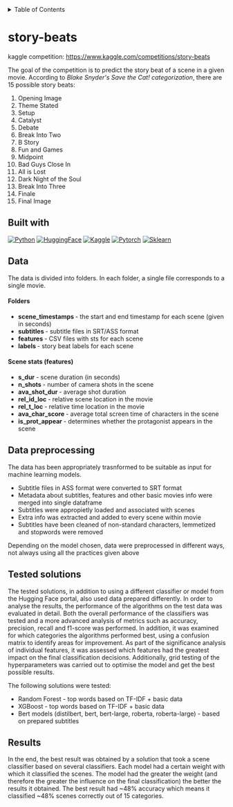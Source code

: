 <!-- TABLE OF CONTENTS -->
<details>
  <summary>Table of Contents</summary>
  <ol>
    <li>
      <a href="#story-beats">About The Project</a>
    </li>
    <li>
        <a href="#built-with">Built With</a>
    </li>
    <li>
        <a href="#data">Data</a>
    </li>
    <li>
        <a href="#data-preprocessing">Data preprocessing</a>
    </li>
    <li>
        <a href="#tested-solutions">Tested solutions</a>
    </li>
    <li>
        <a href="#results">Results</a>
    </li>
  </ol>
</details>

# story-beats
kaggle competition: https://www.kaggle.com/competitions/story-beats

The goal of the competition is to predict the story beat of a scene in a given movie. According to <i>Blake Snyder's Save the Cat! categorization</i>, there are 15 possible story beats:
<ol>
    <li>Opening Image</li>
    <li>Theme Stated</li>
    <li>Setup</li>
    <li>Catalyst</li>
    <li>Debate</li>
    <li>Break Into Two</li>
    <li>B Story</li>
    <li>Fun and Games</li>
    <li>Midpoint</li>
    <li>Bad Guys Close In</li>
    <li>All is Lost</li>
    <li>Dark Night of the Soul</li>
    <li>Break Into Three</li>
    <li>Finale</li>
    <li>Final Image</li>
</ol>

## Built with
[![Python][Python]][Python-url]
[![HuggingFace][HuggingFace]][HuggingFace-url]
[![Kaggle][Kaggle]][Kaggle-url]
[![Pytorch][Pytorch]][Pytorch-url]
[![Sklearn][Sklearn]][Sklearn-url]

## Data
The data is divided into folders. In each folder, a single file corresponds to a single movie.

#### Folders
<ul>
    <li> <b> scene_timestamps </b> - the start and end timestamp for each scene (given in seconds) </li>
    <li> <b> subtitles </b> - subtitle files in SRT/ASS format </li>
    <li> <b> features </b> - CSV files with sts for each scene </li>
    <li> <b> labels </b> - story beat labels for each scene </li>
</ul>

#### Scene stats (features)
<ul>
    <li> <b> s_dur </b> - scene duration (in seconds) </li> 
    <li> <b> n_shots </b> - number of camera shots in the scene </li>
    <li> <b> ava_shot_dur </b> - average shot duration </li>
    <li> <b> rel_id_loc </b> - relative scene location in the movie </li>
    <li> <b> rel_t_loc </b> - relative time location in the movie </li>
    <li> <b> ava_char_score </b> - average total screen time of characters in the scene </li>
    <li> <b> is_prot_appear </b> - determines whether the protagonist appears in the scene </li>
</ul>


## Data preprocessing
The data has been appropriately trasnformed to be suitable as input for machine learning models.

<ul>
    <li> Subtitle files in ASS format were converted to SRT format </li>
    <li> Metadata about subtitles, features and other basic movies info were merged into single dataframe </li>
    <li> Subtitles were appropietly loaded and associated with scenes </li>
    <li> Extra info was extracted and added to every scene within movie </li>
    <li> Subtitles have been cleaned of non-standard characters, lemmetized and stopwords were removed  </li>
</ul>

Depending on the model chosen, data were preprocessed in different ways, not always using all the practices given above

## Tested solutions
The tested solutions, in addition to using a different classifier or model from the Hugging Face portal, also used data prepared differently. In order to analyse the results, the performance of the algorithms on the test data was evaluated in detail. Both the overall performance of the classifiers was tested and a more advanced analysis of metrics such as accuracy, precision, recall and f1-score was performed. In addition, it was examined for which categories the algorithms performed best, using a confusion matrix to identify areas for improvement. As part of the significance analysis of individual features, it was assessed which features had the greatest impact on the final classification decisions. Additionally, grid testing of the hyperparameters was carried out to optimise the model and get the best possible results. 

The following solutions were tested:
<ul>
    <li> Random Forest - top words based on TF-IDF + basic data </li>
    <li> XGBoost - top words based on TF-IDF + basic data </li>
    <li> Bert models (distilbert, bert, bert-large, roberta, roberta-large) - based on prepared subtitles </li>
</ul>

## Results
In the end, the best result was obtained by a solution that took a scene classifier based on several classifiers. Each model had a certain weight with which it classified the scenes. The model had the greater the weight (and therefore the greater the influence on the final classification) the better the results it obtained. The best result had ~48% accuracy which means it classified ~48% scenes correctly out of 15 categories.

<!-- MARKDOWN LINKS & IMAGES -->
<!-- https://www.markdownguide.org/basic-syntax/#reference-style-links -->
[Python]:https://img.shields.io/badge/python-3670A0?style=for-the-badge&logo=python&logoColor=ffdd54
[Python-url]: https://www.python.org/
[HuggingFace]: https://img.shields.io/badge/%F0%9F%A4%97%20Hugging%20Face-gray?style=for-the-badge&logoColor=yellow
[HuggingFace-url]: https://huggingface.co/
[Kaggle]:https://img.shields.io/badge/Kaggle-20BEFF?style=for-the-badge&logo=Kaggle&logoColor=white
[Kaggle-url]: https://www.kaggle.com/
[Pytorch]: https://img.shields.io/badge/PyTorch-EE4C2C?style=for-the-badge&logo=pytorch&logoColor=white
[Pytorch-url]: https://pytorch.org/
[Sklearn]: https://img.shields.io/badge/scikit%20learn-F7931E?style=for-the-badge&logo=scikit-learn&logoColor=white
[Sklearn-url]: https://scikit-learn.org/stable/
